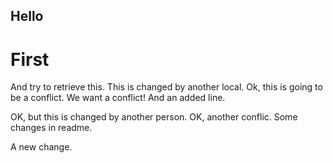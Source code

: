 ## Hello
# First
And try to retrieve this.
This is changed by another local.
Ok, this is going to be a conflict.
We want a conflict!
And an
added line.

OK, but this is changed by another person.
OK, another conflic.
Some changes in readme.

A new change.